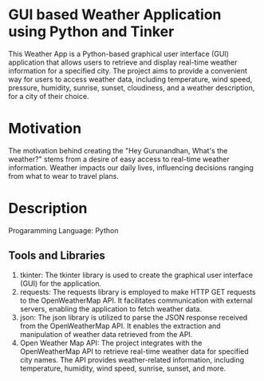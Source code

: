 # GUI based Weather Application using Python and Tinker

This Weather App is a Python-based graphical user interface (GUI) application that allows users to retrieve and display real-time weather information for a specified city. The project aims to provide a convenient way for users to access weather data, including temperature, wind speed, pressure, humidity, sunrise, sunset, cloudiness, and a weather description, for a city of their choice.

# Motivation

The motivation behind creating the "Hey Gurunandhan, What's the weather?" stems from a desire of easy access to real-time weather information. Weather impacts our daily lives, influencing decisions ranging from what to wear to travel plans. 

# Description

Progaramming Language: Python

Tools and Libraries
---

1. tkinter: The tkinter library is used to create the graphical user interface (GUI) for the application.
2. requests: The requests library is employed to make HTTP GET requests to the OpenWeatherMap API. It facilitates communication with external servers, enabling the application to fetch 
   weather data.
3. json: The json library is utilized to parse the JSON response received from the OpenWeatherMap API. It enables the extraction and manipulation of weather data retrieved from the API.
4. Open Weather Map API: The project integrates with the OpenWeatherMap API to retrieve real-time weather data for specified city names. The API provides weather-related information, 
   including temperature, humidity, wind speed, sunrise, sunset, and more.








